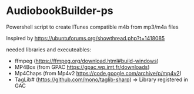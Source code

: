 # AudiobookBuilder-ps
Powershell script to create ITunes compatible m4b from mp3/m4a files

Inspired by https://ubuntuforums.org/showthread.php?t=1418085

needed libraries and executeables:
- ffmpeg (https://ffmpeg.org/download.html#build-windows)
- MP4Box (from GPAC https://gpac.wp.imt.fr/downloads)
- Mp4Chaps (from Mp4v2 https://code.google.com/archive/p/mp4v2)
- TagLib# (https://github.com/mono/taglib-sharp) => Library registered in GAC
